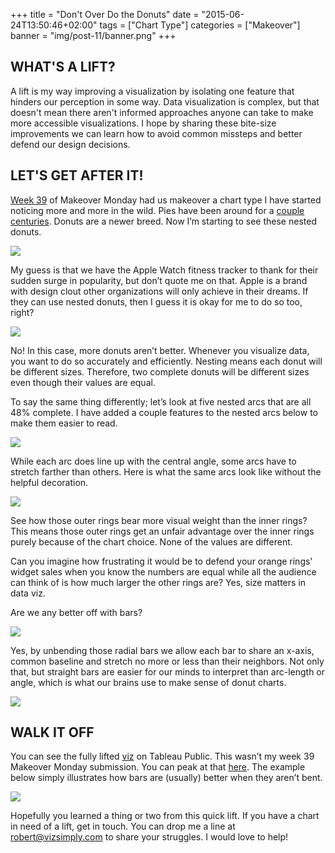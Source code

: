 +++
title = "Don't Over Do the Donuts"
date = "2015-06-24T13:50:46+02:00"
tags = ["Chart Type"]
categories = ["Makeover"]
banner = "img/post-11/banner.png"
+++

## WHAT'S A LIFT?
A lift is my way improving a visualization by isolating one feature that hinders our perception in some way. Data visualization is complex, but that doesn't mean there aren't informed approaches anyone can take to make more accessible visualizations. I hope by sharing these bite-size improvements we can learn how to avoid common missteps and better defend our design decisions.

## LET'S GET AFTER IT!
[Week 39](http://www.nielsen.com/content/dam/nielsenglobal/eu/docs/pdf/Global%20Ingredient%20and%20Out-of-Home%20Dining%20Trends%20Report%20FINAL%20(1).pdf) of Makeover Monday had us makeover a chart type I have started noticing more and more in the wild. Pies have been around for a [couple centuries](https://research.tableau.com/sites/default/files/Skau-EuroVis-2016.pdf). Donuts are a newer breed. Now I’m starting to see these nested donuts.

![](/img/post-11/original-viz.png)

My guess is that we have the Apple Watch fitness tracker to thank for their sudden surge in popularity, but don’t quote me on that. Apple is a brand with design clout other organizations will only achieve in their dreams. If they can use nested donuts, then I guess it is okay for me to do so too, right?

![](/img/post-11/apple-watch.png)

No! In this case, more donuts aren’t better. Whenever you visualize data, you want to do so accurately and efficiently. Nesting means each donut will be different sizes. Therefore, two complete donuts will be different sizes even though their values are equal.

To say the same thing differently; let’s look at five nested arcs that are all 48% complete. I have added a couple features to the nested arcs below to make them easier to read.

![](/img/post-11/arc-length-comparison.png)

While each arc does line up with the central angle, some arcs have to stretch farther than others. Here is what the same arcs look like without the helpful decoration.

![](/img/post-11/just-arcs.png)

See how those outer rings bear more visual weight than the inner rings? This means those outer rings get an unfair advantage over the inner rings purely because of the chart choice. None of the values are different.

Can you imagine how frustrating it would be to defend your orange rings' widget sales when you know the numbers are equal while all the audience can think of is how much larger the other rings are? Yes, size matters in data viz.

Are we any better off with bars?

![](/img/post-11/straight-lines.png)

Yes, by unbending those radial bars we allow each bar to share an x-axis, common baseline and stretch no more or less than their neighbors. Not only that, but straight bars are easier for our minds to interpret than arc-length or angle, which is what our brains use to make sense of donut charts.

![](/img/post-11/arc-length.png)

## WALK IT OFF
You can see the fully lifted [viz](https://public.tableau.com/views/Barsarebetter/Barsarebetter?:embed=y&:display_count=yes&publish=yes) on Tableau Public. This wasn’t my week 39 Makeover Monday submission. You can peak at that [here](https://public.tableau.com/profile/robert.crocker#!/vizhome/workspace_0/workspace). The example below simply illustrates how bars are (usually) better when they aren’t bent.

![](/img/post-11/final-viz.png)

Hopefully you learned a thing or two from this quick lift. If you have a chart in need of a lift, get in touch. You can drop me a line at [robert@vizsimply.com](mailto:robert@vizsimply.com) to share your struggles. I would love to help!